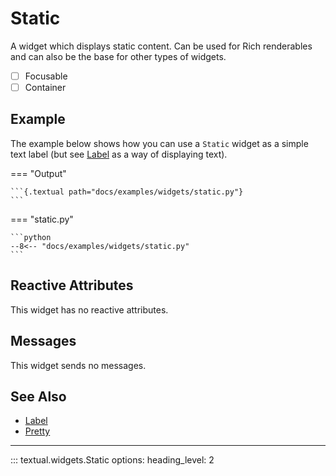 # Static

A widget which displays static content.
Can be used for Rich renderables and can also be the base for other types of widgets.

- [ ] Focusable
- [ ] Container

## Example

The example below shows how you can use a `Static` widget as a simple text label (but see [Label](./label.md) as a way of displaying text).

=== "Output"

    ```{.textual path="docs/examples/widgets/static.py"}
    ```

=== "static.py"

    ```python
    --8<-- "docs/examples/widgets/static.py"
    ```

## Reactive Attributes

This widget has no reactive attributes.

## Messages

This widget sends no messages.

## See Also

* [Label](./label.md)
* [Pretty](./pretty.md)


---


::: textual.widgets.Static
    options:
      heading_level: 2
